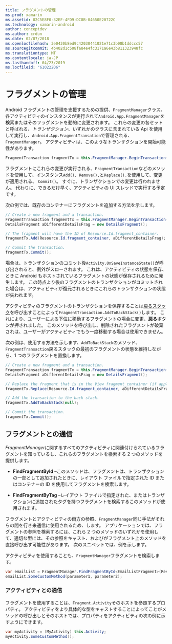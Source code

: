 ```yaml
---
title: フラグメントの管理
ms.prod: xamarin
ms.assetid: 02C5E8F0-32EF-4FD9-DC8B-04650E20722C
ms.technology: xamarin-android
author: conceptdev
ms.author: crdun
ms.date: 02/07/2018
ms.openlocfilehash: 3e0430b8ed9c42030441021e71c3b08b1ddccc57
ms.sourcegitcommit: 4b402d1c508fa84e4fc3171a6e43b811323948fc
ms.translationtype: MT
ms.contentlocale: ja-JP
ms.lasthandoff: 04/23/2019
ms.locfileid: "61022206"
---
```

# <a name="managing-fragments"></a>フラグメントの管理

Android フラグメントの管理を支援するための提供、`FragmentManager`クラス。 各アクティビティのインスタンスが実行されて`Android.App.FragmentManager`を検索またはそのフラグメントを動的に変更されます。 これらの変更の各セットと呼ばれる、*トランザクション*、いずれかのクラスに含まれている Api を使用して実行し、`Android.App.FragmentTransation`で管理される、 `FragmentManager`。 アクティビティは、このようなトランザクションを開始可能性があります。

```csharp
FragmentTransaction fragmentTx = this.FragmentManager.BeginTransaction();
```

フラグメントにこれらの変更が実行される、`FragmentTransaction`などのメソッドを使用して、インスタンス`Add()`、`Remove(),`と`Replace().`を使用して、変更が適用される、 `Commit()`。 すぐに、トランザクションでの変更は行われません。
代わりに、できるだけ早く、アクティビティの UI スレッドで実行する予定です。

次の例では、既存のコンテナーにフラグメントを追加する方法を示します。

```csharp
// Create a new fragment and a transaction.
FragmentTransaction fragmentTx = this.FragmentManager.BeginTransaction();
DetailsFragment aDifferentDetailsFrag = new DetailsFragment();

// The fragment will have the ID of Resource.Id.fragment_container.
fragmentTx.Add(Resource.Id.fragment_container, aDifferentDetailsFrag);

// Commit the transaction.
fragmentTx.Commit();
```

場合は、トランザクションのコミット後`Activity.OnSaveInstanceState()`が呼び出されると、例外がスローされます。 これは、アクティビティの状態を保存、ときに Android もホストされているフラグメントの状態が保存されるために発生します。 この時点より後のフラグメントのトランザクションがコミットされた場合は、アクティビティが復元されるときにこれらのトランザクションの状態が失われます。

アクティビティのフラグメントのトランザクションを保存することは[戻るスタック](https://developer.android.com/guide/topics/fundamentals/tasks-and-back-stack.html)を呼び出すことによって`FragmentTransaction.AddToBackStack()`します。 これにより、ユーザーによる下位に移動するフラグメントの場合に変更、**戻る**ボタンが押されました。 このメソッドを呼び出し、削除されたフラグメントが破棄されは、ユーザーがアクティビティでもう一度移動する場合は使用できません。

次の例は、使用する方法を示します、`AddToBackStack`のメソッド、`FragmentTransaction`戻るスタックの最初のフラグメントの状態を維持しながら、1 つのフラグメントを置換します。

```csharp
// Create a new fragment and a transaction.
FragmentTransaction fragmentTx = this.FragmentManager.BeginTransaction();
DetailsFragment aDifferentDetailsFrag = new DetailsFragment();

// Replace the fragment that is in the View fragment_container (if applicable).
fragmentTx.Replace(Resource.Id.fragment_container, aDifferentDetailsFrag);

// Add the transaction to the back stack.
fragmentTx.AddToBackStack(null);

// Commit the transaction.
fragmentTx.Commit();
```


## <a name="communicating-with-fragments"></a>フラグメントとの通信

*FragmentManager*に関するすべてのアクティビティに関連付けられているフラグメントを知っているし、これらのフラグメントを検索する 2 つのメソッドを提供します。

-   **FindFragmentById** &ndash;このメソッドは、フラグメントは、トランザクションの一部として追加されたときに、レイアウト ファイルで指定された ID またはコンテナーの ID を使用してフラグメントを検索します。

-   **FindFragmentByTag** &ndash;レイアウト ファイルで指定された、またはトランザクションに追加されたタグを持つフラグメントを検索するこのメソッドが使用されます。

フラグメントとアクティビティの両方の参照、`FragmentManager`同じ手法がそれらの間を行き来通信に使用されるため、します。 アプリケーションでは、フラグメントの参照を検索するには、これら 2 つのメソッドのいずれかを使用して、適切な型には、その参照をキャスト、およびがフラグメント上のメソッドを直接呼び出す可能性があります。 次のスニペットでは、例を示します。

アクティビティを使用することも、`FragmentManager`フラグメントを検索します。

```csharp
var emailList = FragmentManager.FindFragmentById<EmailListFragment>(Resource.Id.email_list_fragment);
emailList.SomeCustomMethod(parameter1, parameter2);
```


### <a name="communicating-with-the-activity"></a>アクティビティとの通信

フラグメントを使用することは、`Fragment.Activity`そのホストを参照するプロパティ。 アクティビティをより具体的な型をキャストすることによってことがメソッドの呼び出しとそのホストでは、プロパティをアクティビティの次の例に示すようにできます。

```csharp
var myActivity = (MyActivity) this.Activity;
myActivity.SomeCustomMethod();
```
